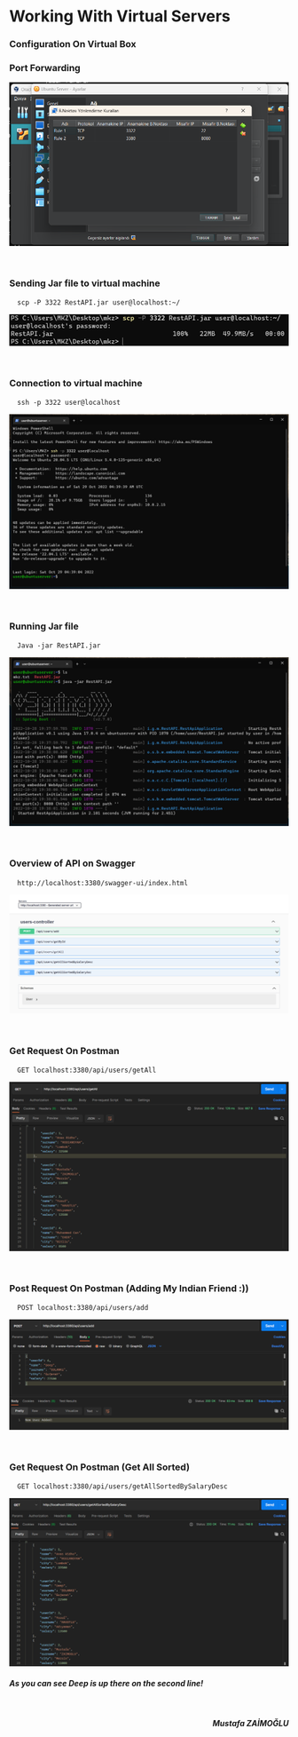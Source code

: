 # Working With Virtual Servers

### Configuration On Virtual Box
### Port Forwarding

![port_forwarding](./src/port_forwarding.png)

<br>

### Sending Jar file to virtual machine

```batch
  scp -P 3322 RestAPI.jar user@localhost:~/
```

![sending_file](./src/sending_file.png)

<br>

### Connection to virtual machine

```batch
  ssh -p 3322 user@localhost
```

![server_connection](./src/server_connection.png)

<br>

### Running Jar file

```batch
  Java -jar RestAPI.jar
```

![run_jar_file](./src/run_jar_file.png)

<br>

### Overview of API on Swagger

```batch
  http://localhost:3380/swagger-ui/index.html
```

![api_specs](./src/api_specs.png)

<br>

### Get Request On Postman

```batch
  GET localhost:3380/api/users/getAll
```

![postman_get_request](./src/postman_get_request.png)

<br>

### Post Request On Postman (Adding My Indian Friend :))

```batch
  POST localhost:3380/api/users/add
```

![new_user_added](./src/new_user_added.png)

<br>

### Get Request On Postman (Get All Sorted)

```batch
  GET localhost:3380/api/users/getAllSortedBySalaryDesc
```

![get_all_sorted_desc](./src/get_all_sorted_desc.png)

##### As you can see Deep is up there on the second line!

<br>

<p align="right">
<strong><i>Mustafa ZAİMOĞLU</i></strong>
</p>
